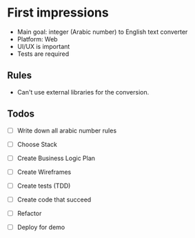 # First impressions

- Main goal: integer (Arabic number) to English text converter
- Platform: Web
- UI/UX is important
- Tests are required
## Rules
- Can't use external libraries for the conversion.
## Todos
- [ ] Write down all arabic number rules
- [ ] Choose Stack
- [ ] Create Business Logic Plan
- [ ] Create Wireframes
- [ ] Create tests (TDD)
- [ ] Create code that succeed
- [ ] Refactor
- [ ] Deploy for demo

